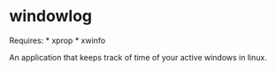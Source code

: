 windowlog
=========

Requires:
	* xprop
	* xwinfo

An application that keeps track of time of your active windows in linux.

